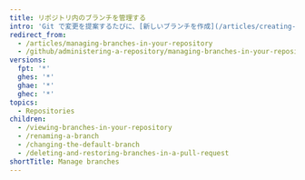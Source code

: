 ```yaml
---
title: リポジトリ内のブランチを管理する
intro: 'Git で変更を提案するたびに、[新しいブランチを作成](/articles/creating-and-deleting-branches-within-your-repository/)することになります。 ブランチの管理は、Git ワークフローの重要な要素です。 しばらく時間がたつと、ブランチのリストは増大することがあるので、マージした、または古くなったブランチは削除するといいでしょう。'
redirect_from:
  - /articles/managing-branches-in-your-repository
  - /github/administering-a-repository/managing-branches-in-your-repository
versions:
  fpt: '*'
  ghes: '*'
  ghae: '*'
  ghec: '*'
topics:
  - Repositories
children:
  - /viewing-branches-in-your-repository
  - /renaming-a-branch
  - /changing-the-default-branch
  - /deleting-and-restoring-branches-in-a-pull-request
shortTitle: Manage branches
---
```


